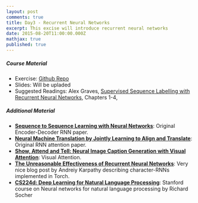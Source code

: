 ```yaml
---
layout: post
comments: true
title: Day3 - Recurrent Neural Networks
excerpt: This excise will introduce recurrent neural networks
date: 2015-08-20T11:00:00.000Z
mathjax: true
published: true
---
```


##### Course Material 
  * Exercise: [Github Repo](https://github.com/DTU-deeplearning/day3-RNN)
  * Slides: Will be upladed
  * Suggested Readings: Alex Graves, [Supervised Sequence Labelling with Recurrent Neural Networks](http://www.cs.toronto.edu/~graves/preprint.pdf), Chapters 1-4,


##### Additional Material 

  * **[Sequence to Sequence Learning with Neural Networks](http://papers.nips.cc/paper/5346-sequence-to-sequence-learning-with-neural-networks.pdf)**: Original Encoder-Decoder RNN paper.
  * **[Neural Machine Translation by Jointly Learning to Align and Translate](http://arxiv.org/pdf/1409.0473v6.pdf)**: Original RNN attention paper.
  * **[Show, Attend and Tell: Neural Image Caption Generation with Visual Attention](http://jmlr.org/proceedings/papers/v37/xuc15.pdf)**: Visual Attention.
  * **[The Unreasonable Effectiveness of Recurrent Neural Networks](http://karpathy.github.io/2015/05/21/rnn-effectiveness/)**: Very nice blog post by Andreiy Karpathy describing character-RNNs implemented in Torch.
  * **[CS224d: Deep Learning for Natural Language Processing](http://cs224d.stanford.edu/syllabus.html)**: Stanford course on Neural networks for natural language processing by Richard Socher